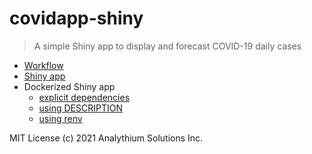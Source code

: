 # covidapp-shiny
> A simple Shiny app to display and forecast COVID-19 daily cases

- [Workflow](01-workflow)
- [Shiny app](02-shiny-app)
- Dockerized Shiny app
  - [explicit dependencies](03-docker-basic)
  - [using DESCRIPTION](04-docker-deps)
  - [using renv](05-docker-renv)

MIT License (c) 2021 Analythium Solutions Inc.
